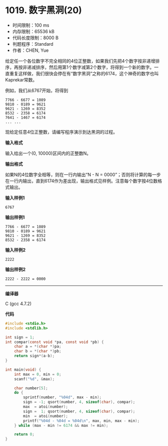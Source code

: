 # 1019. 数字黑洞(20)

- 时间限制：100 ms
- 内存限制：65536 kB
- 代码长度限制：8000 B
- 判题程序：Standard
- 作者：CHEN, Yue

给定任一个各位数字不完全相同的4位正整数，如果我们先把4个数字按非递增排序，再按非递减排序，然后用第1个数字减第2个数字，将得到一个新的数字。一直重复这样做，我们很快会停在有“数字黑洞”之称的6174，这个神奇的数字也叫Kaprekar常数。

例如，我们从6767开始，将得到

```
7766 - 6677 = 1089
9810 - 0189 = 9621
9621 - 1269 = 8352
8532 - 2358 = 6174
7641 - 1467 = 6174
... ...
```

现给定任意4位正整数，请编写程序演示到达黑洞的过程。

**输入格式**

输入给出一个(0, 10000)区间内的正整数N。

**输出格式**

如果N的4位数字全相等，则在一行内输出“N - N = 0000”；否则将计算的每一步在一行内输出，直到6174作为差出现，输出格式见样例。注意每个数字按4位数格式输出。

**输入样例1**

```
6767
```

**输出样例1**

```
7766 - 6677 = 1089
9810 - 0189 = 9621
9621 - 1269 = 8352
8532 - 2358 = 6174
```

**输入样例2**

```
2222
```

**输出样例2**

```
2222 - 2222 = 0000
```

----------

**编译器**

C (gcc 4.7.2)

**代码**

```c
#include <stdio.h>
#include <stdlib.h>

int sign = 1;
int compar(const void *pa, const void *pb) {
    char a = *(char *)pa;
    char b = *(char *)pb;
    return sign*(a-b);
}

int main(void) {
    int max = 0, min = 0;
    scanf("%d", &max);

    char number[5];
    do {
        sprintf(number, "%04d", max - min);
        sign = -1; qsort(number, 4, sizeof(char), compar);
        max  = atoi(number);
        sign =  1; qsort(number, 4, sizeof(char), compar);
        min  = atoi(number);
        printf("%04d - %04d = %04d\n", max, min, max - min);
    } while (max - min != 6174 && max != min);

    return 0;
}
```
